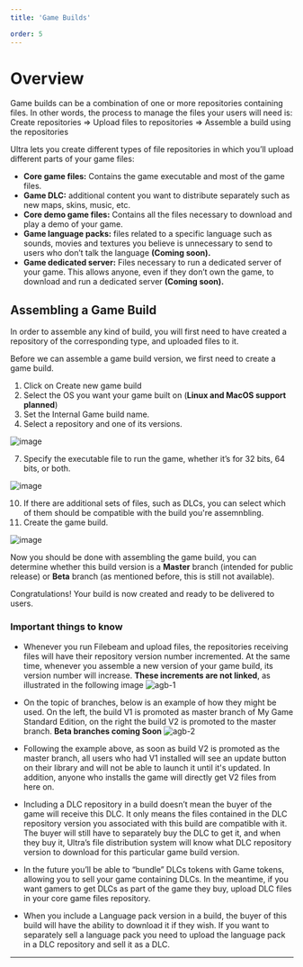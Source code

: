```yaml
---
title: 'Game Builds'

order: 5
---
```


# Overview

Game builds can be a combination of one or more repositories containing files. In other words, the process to manage the files your users will need is:
Create repositories => Upload files to repositories => Assemble a build using the repositories

Ultra lets you create different types of file repositories in which you’ll upload different parts of your game files:

-   **Core game files:** Contains the game executable and most of the game files.
-   **Game DLC:** additional content you want to distribute separately such as new maps, skins, music, etc.
-   **Core demo game files:** Contains all the files necessary to download and play a demo of your game.
-   **Game language packs:** files related to a specific language such as sounds, movies and textures you believe is unnecessary to send to users who don’t talk the language **(Coming soon).**
-   **Game dedicated server:** Files necessary to run a dedicated server of your game. This allows anyone, even if they don’t own the game, to download and run a dedicated server **(Coming soon).**

## Assembling a Game Build

In order to assemble any kind of build, you will first need to have created a repository of the corresponding type, and uploaded files to it.

Before we can assemble a game build version, we first need to create a game build.

1.  Click on Create new game build
2.  Select the OS you want your game built on (**Linux and MacOS support planned**)
3.  Set the Internal Game build name.
4.  Select a repository and one of its versions.
   
![image](https://github.com/Tomas-Cucit/docs-blockchain/assets/140004349/41ff1220-eb33-4836-9d03-777f2685134d)

7.  Specify the executable file to run the game, whether it’s for 32 bits, 64 bits, or both.
   
![image](https://github.com/Tomas-Cucit/docs-blockchain/assets/140004349/27ec3e43-ad69-4295-81ec-0cb22874c2e5)

10.  If there are additional sets of files, such as DLCs, you can select which of them should be compatible with the build you're assemnbling.
11.  Create the game build.
    
![image](https://github.com/Tomas-Cucit/docs-blockchain/assets/140004349/17e5de82-fdb5-4c50-93a0-ec74666fc4e1)

Now you should be done with assembling the game build, you can determine whether this build version is a **Master** branch (intended for public release) or **Beta** branch (as mentioned before, this is still not available).

Congratulations! Your build is now created and ready to be delivered to users.

### Important things to know

-   Whenever you run Filebeam and upload files, the repositories receiving files will have their repository version number incremented. At the same time, whenever you assemble a new version of your game build, its version number will increase. **These increments are not linked**, as illustrated in the following image
![agb-1](/images/gdc/agb-1.png)

-   On the topic of branches, below is an example of how they might be used. On the left, the build V1 is promoted as master branch of My Game Standard Edition, on the right the build V2 is promoted to the master branch. **Beta branches coming Soon**
![agb-2](/images/gdc/agb-2.png)

-   Following the example above, as soon as build V2 is promoted as the master branch, all users who had V1 installed will see an update button on their library and will not be able to launch it until it's updated. In addition, anyone who installs the game will directly get V2 files from here on.

-   Including a DLC repository in a build doesn’t mean the buyer of the game will receive this DLC. It only means the files contained in the DLC repository version you associated with this build are compatible with it. The buyer will still have to separately buy the DLC to get it, and when they buy it, Ultra’s file distribution system will know what DLC repository version to download for this particular game build version.

-   In the future you’ll be able to “bundle” DLCs tokens with Game tokens, allowing you to sell your game containing DLCs. In the meantime, if you want gamers to get DLCs as part of the game they buy, upload DLC files in your core game files repository.

-   When you include a Language pack version in a build, the buyer of this build will have the ability to download it if they wish. If you want to separately sell a language pack you need to upload the language pack in a DLC repository and sell it as a DLC.

---
